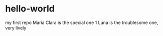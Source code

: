 # hello-world
my first repo
Maria Clara is the special one 1
Luna is the troublesome one, very lively
